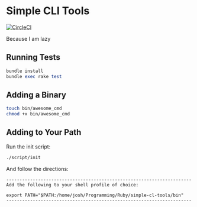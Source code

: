 # Simple CLI Tools

[![CircleCI](https://circleci.com/gh/trueheart78/simple-cli-tools.svg?style=shield)](https://circleci.com/gh/trueheart78/simple-cli-tools)

Because I am lazy

## Running Tests

```ruby
bundle install
bundle exec rake test
```

## Adding a Binary

```sh
touch bin/awesome_cmd
chmod +x bin/awesome_cmd
```

## Adding to Your Path

Run the init script:

```sh
./script/init
```

And follow the directions:

```
----------------------------------------------------------------------
Add the following to your shell profile of choice:

export PATH="$PATH:/home/josh/Programming/Ruby/simple-cl-tools/bin"
----------------------------------------------------------------------
```

